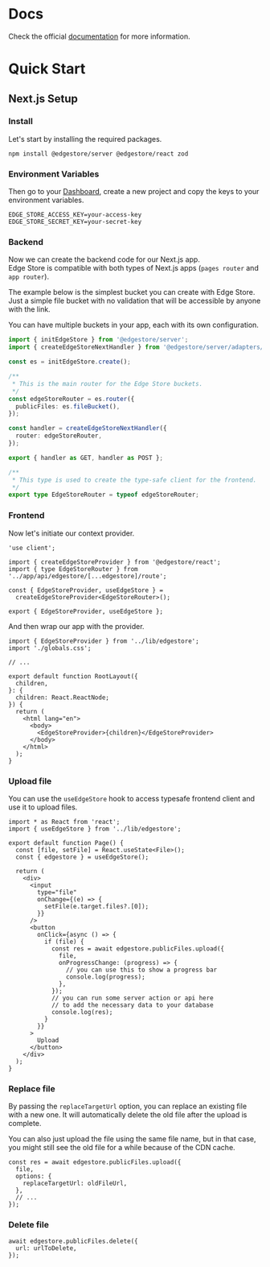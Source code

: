 # Docs

Check the official [documentation](https://edgestore.dev) for more information.

# Quick Start

## Next.js Setup

### Install

Let's start by installing the required packages.

```shell
npm install @edgestore/server @edgestore/react zod
```

### Environment Variables

Then go to your [Dashboard](https://dashboard.edgestore.dev), create a new project and copy the keys to your environment variables.

```shell title=".env"
EDGE_STORE_ACCESS_KEY=your-access-key
EDGE_STORE_SECRET_KEY=your-secret-key
```

### Backend

Now we can create the backend code for our Next.js app.<br/>
Edge Store is compatible with both types of Next.js apps (`pages router` and `app router`).

The example below is the simplest bucket you can create with Edge Store. Just a simple file bucket with no validation that will be accessible by anyone with the link.

You can have multiple buckets in your app, each with its own configuration.

```ts title="src/app/api/edgestore/[...edgestore]/route.ts"
import { initEdgeStore } from '@edgestore/server';
import { createEdgeStoreNextHandler } from '@edgestore/server/adapters/next/app';

const es = initEdgeStore.create();

/**
 * This is the main router for the Edge Store buckets.
 */
const edgeStoreRouter = es.router({
  publicFiles: es.fileBucket(),
});

const handler = createEdgeStoreNextHandler({
  router: edgeStoreRouter,
});

export { handler as GET, handler as POST };

/**
 * This type is used to create the type-safe client for the frontend.
 */
export type EdgeStoreRouter = typeof edgeStoreRouter;
```

### Frontend

Now let's initiate our context provider.

```tsx title="src/lib/edgestore.ts"
'use client';

import { createEdgeStoreProvider } from '@edgestore/react';
import { type EdgeStoreRouter } from '../app/api/edgestore/[...edgestore]/route';

const { EdgeStoreProvider, useEdgeStore } =
  createEdgeStoreProvider<EdgeStoreRouter>();

export { EdgeStoreProvider, useEdgeStore };
```

And then wrap our app with the provider.

```tsx title="src/app/layout.tsx"
import { EdgeStoreProvider } from '../lib/edgestore';
import './globals.css';

// ...

export default function RootLayout({
  children,
}: {
  children: React.ReactNode;
}) {
  return (
    <html lang="en">
      <body>
        <EdgeStoreProvider>{children}</EdgeStoreProvider>
      </body>
    </html>
  );
}
```

### Upload file

You can use the `useEdgeStore` hook to access typesafe frontend client and use it to upload files.

```tsx {1, 6, 19-28}
import * as React from 'react';
import { useEdgeStore } from '../lib/edgestore';

export default function Page() {
  const [file, setFile] = React.useState<File>();
  const { edgestore } = useEdgeStore();

  return (
    <div>
      <input
        type="file"
        onChange={(e) => {
          setFile(e.target.files?.[0]);
        }}
      />
      <button
        onClick={async () => {
          if (file) {
            const res = await edgestore.publicFiles.upload({
              file,
              onProgressChange: (progress) => {
                // you can use this to show a progress bar
                console.log(progress);
              },
            });
            // you can run some server action or api here
            // to add the necessary data to your database
            console.log(res);
          }
        }}
      >
        Upload
      </button>
    </div>
  );
}
```

### Replace file

By passing the `replaceTargetUrl` option, you can replace an existing file with a new one.
It will automatically delete the old file after the upload is complete.

You can also just upload the file using the same file name, but in that case, you might still see the old file for a while because of the CDN cache.

```tsx
const res = await edgestore.publicFiles.upload({
  file,
  options: {
    replaceTargetUrl: oldFileUrl,
  },
  // ...
});
```

### Delete file

```tsx
await edgestore.publicFiles.delete({
  url: urlToDelete,
});
```
